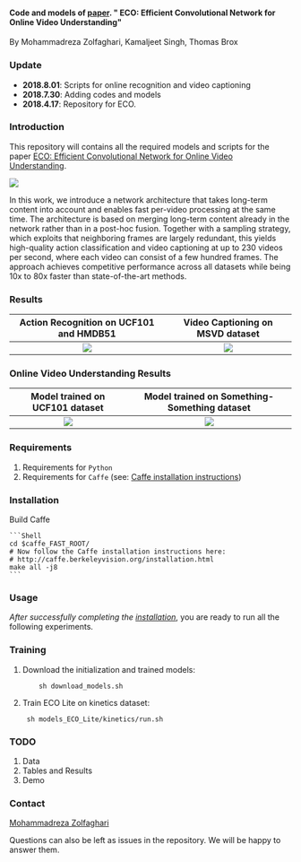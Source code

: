 
#### Code and models of [paper](https://arxiv.org/pdf/1804.09066.pdf). " ECO: Efficient Convolutional Network for Online Video Understanding" 
 By Mohammadreza Zolfaghari, Kamaljeet Singh, Thomas Brox


### Update
- **2018.8.01**: Scripts for online recognition and video captioning
- **2018.7.30**: Adding codes and models
- **2018.4.17**: Repository for ECO.


### Introduction
This repository will contains all the required models and scripts for the paper [ECO: Efficient Convolutional Network for Online Video Understanding](https://arxiv.org/pdf/1804.09066.pdf).

![](doc_files/s_model.png)


In this work, we introduce a network architecture that takes long-term content into account and enables fast per-video processing at the same time. The architecture is based on merging long-term content already in the network rather than in a post-hoc fusion. Together with a sampling strategy, which exploits that neighboring frames are largely redundant, this yields high-quality action classification and video captioning at up to 230 videos per second, where each video can consist of a few hundred frames. The approach achieves competitive performance across all datasets while being 10x to 80x faster than state-of-the-art methods.


### Results 
Action Recognition on UCF101 and HMDB51           |  Video Captioning on MSVD dataset
:-------------------------:|:-------------------------:
![](doc_files/s_fig1.png)  |  ![](doc_files/s_fig2.png)

### Online Video Understanding Results 
Model trained on UCF101 dataset             |  Model trained on Something-Something dataset
:-------------------------:|:-------------------------:
![](doc_files/uc_gif1.gif)  |  ![](doc_files/sm_gif1.gif)

### Requirements
1. Requirements for `Python`
2. Requirements for `Caffe` (see: [Caffe installation instructions](http://caffe.berkeleyvision.org/installation.html))

### Installation
Build Caffe

    ```Shell
    cd $caffe_FAST_ROOT/
    # Now follow the Caffe installation instructions here:
    # http://caffe.berkeleyvision.org/installation.html
    make all -j8
    ```

### Usage

*After successfully completing the [installation](#installation)*, you are ready to run all the following experiments.



### Training
1. Download the initialization and trained models:

	```Shell
        sh download_models.sh
	```
 
2. Train ECO Lite on kinetics dataset:
 
	
        sh models_ECO_Lite/kinetics/run.sh
	
 
 
 
### TODO
1. Data
2. Tables and Results
3. Demo


### Contact

  [Mohammadreza Zolfaghari](https://github.com/mzolfaghari/ECO_efficient_video_understanding)

  Questions can also be left as issues in the repository. We will be happy to answer them.
